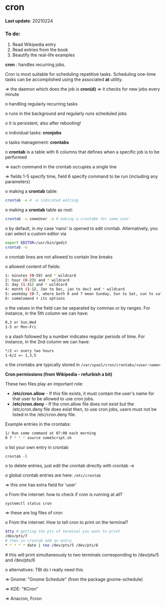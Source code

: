 # cron

**Last update**: 20210224



### To do:

1. Read Wikipedia entry
2. Read entries from the book
3. Beautify the real-life examples



**cron** : handles recurring jobs.  


Cron is most suitable for scheduling repetitive tasks. Scheduling one-time tasks can be accomplished using the associated **at** utility.



=> the daemon which does the job is **cron(d)**  => it checks for new jobs every minute



o handling regularly recurring tasks

o runs in the background and regularly runs scheduled jobs

o it is persistent, also after rebooting! 

o individual tasks: **cronjobs**

o tasks management: **crontabs**

o **crontab** is a table with 6 columns that defines when a specific job is to be performed

  => each command in the crontab occupies a single line

  => fields 1-5 specify time, field 6 specify command to be run (including any parameters)

o making a **crontab** table:

```bash
crontab -e # -e indicated editing
```

o making a **crontab** table as root:  

```bash
crontab -u someUser -e # making a crontabe for some user
```

o by default, in my case 'nano' is opened to edit crontab. Alternatively, you can select a custom editor via

```bash
export EDITOR=/usr/bin/gedit
crontab -e
```

o crontab lines are not allowed to contain line breaks

o allowed content of fields:

```bash
1: minutes (0-59) and * wildcard
2: hour (0-23) and * wildcard
3: day (1-31) and * wildcard
4: month (1-12, Jan to Dec, jan to dec) and * wildcard
5: weekday (0-7, where both 0 and 7 mean Sunday, Sun to Sat, sun to sat) and * wildcard
6: someComand + its options
```

o the values in the field can be separated by commas or by ranges. For instance, in the 5th column we can have:

```bash
0,3 or Sun,Wed 
1-5 or Mon-Fri
```

o a slash followed by a number indicates regular periods of time. For instance, in the 2nd column we can have:

```bash
*/2 => every two hours
1-6/2 => 1,3,5
```

o the crontabs are typically stored in ```/var/spool/cron/crontabs/<user-name>```



**Cron permissions (from Wikipedia - refurbish a bit)** 

These two files play an important role:

- **/etc/cron.allow** - If this file exists, it must contain the user's name for that user to be allowed to use cron jobs.
- **/etc/cron.deny** - If the cron.allow file does not exist but the /etc/cron.deny file does exist then, to use cron jobs, users must not be listed in the /etc/cron.deny file.



Example entries in the crontabs:

```bash
1/ Run some command at 07:00 each morning
0 7 * * * source someScript.sh
```

o list your own entry in crontab

```crontab -l```

o to delete entries, just edit the crontab directly with crontab -e

o global crontab entries are here: ```/etc/crontab```

=> this one has extra field for 'user'



o From the internet: how to check if cron is running at all?

```systemctl status cron```

=> these are log files of cron



o From the internet: How to tell cron to print on the terminal?

```bash
$tty # getting the pts of terminal you want to print
/dev/pts/7
# then in crontab add an entry
* * * * * date | tee /dev/pts/5 /dev/pts/6
```

\# this will print simultaneously to two terminals corresponding to /dev/pts/5 and /dev/pts/6



o alternatives: TBI do I really need this

=> Gnome: "Gnome Schedule" (from the package gnome-schedule)

=> KDE: "KCron"

=> Anacron, Fcron

